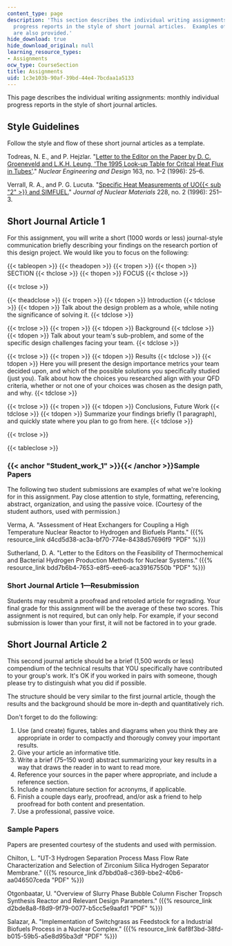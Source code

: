 ```yaml
---
content_type: page
description: 'This section describes the individual writing assignments: monthly individual
  progress reports in the style of short journal articles.  Examples of student work
  are also provided.'
hide_download: true
hide_download_original: null
learning_resource_types:
- Assignments
ocw_type: CourseSection
title: Assignments
uid: 1c3e103b-90af-39bd-44e4-7bcdaa1a5133
---
```


This page describes the individual writing assignments: monthly individual progress reports in the style of short journal articles.

Style Guidelines
----------------

Follow the style and flow of these short journal articles as a template.

Todreas, N. E., and P. Hejzlar. "[Letter to the Editor on the Paper by D. C. Groeneveld and L.K.H. Leung, 'The 1995 Look-up Table for Critcal Heat Flux in Tubes'](http://dx.doi.org/10.1016/0029-5493(95)01155-2)." _Nuclear Engineering and Design_ 163, no. 1–2 (1996): 25–6.

Verrall, R. A., and P. G. Lucuta. "[Specific Heat Measurements of UO{{< sub "2" >}} and SIMFUEL.](http://dx.doi.org/10.1016/S0022-3115(95)00238-3)" _Journal of Nuclear Materials_ 228, no. 2 (1996): 251–3.

Short Journal Article 1
-----------------------

For this assignment, you will write a short (1000 words or less) journal-style communication briefly describing your findings on the research portion of this design project. We would like you to focus on the following:

{{< tableopen >}}
{{< theadopen >}}
{{< tropen >}}
{{< thopen >}}
SECTION
{{< thclose >}}
{{< thopen >}}
FOCUS
{{< thclose >}}

{{< trclose >}}

{{< theadclose >}}
{{< tropen >}}
{{< tdopen >}}
Introduction
{{< tdclose >}}
{{< tdopen >}}
Talk about the design problem as a whole, while noting the significance of solving it.
{{< tdclose >}}

{{< trclose >}}
{{< tropen >}}
{{< tdopen >}}
Background
{{< tdclose >}}
{{< tdopen >}}
Talk about your team's sub-problem, and some of the specific design challenges facing your team.
{{< tdclose >}}

{{< trclose >}}
{{< tropen >}}
{{< tdopen >}}
Results
{{< tdclose >}}
{{< tdopen >}}
Here you will present the design importance metrics your team decided upon, and which of the possible solutions you specifically studied (just you). Talk about how the choices you researched align with your QFD criteria, whether or not one of your choices was chosen as the design path, and why.
{{< tdclose >}}

{{< trclose >}}
{{< tropen >}}
{{< tdopen >}}
Conclusions, Future Work
{{< tdclose >}}
{{< tdopen >}}
Summarize your findings briefly (1 paragraph), and quickly state where you plan to go from here.
{{< tdclose >}}

{{< trclose >}}

{{< tableclose >}}

### {{< anchor "Student_work_1" >}}{{< /anchor >}}Sample Papers

The following two student submissions are examples of what we're looking for in this assignment. Pay close attention to style, formatting, referencing, abstract, organization, and using the passive voice. (Courtesy of the student authors, used with permission.)

Verma, A. "Assessment of Heat Exchangers for Coupling a High Temperature Nuclear Reactor to Hydrogen and Biofuels Plants." ({{% resource_link d4cd5d38-ac3a-bf70-774e-8438d57696f9 "PDF" %}})

Sutherland, D. A. "Letter to the Editors on the Feasibility of Thermochemical and Bacterial Hydrogen Production Methods for Nuclear Systems." ({{% resource_link bdd7b6b4-7653-e8f5-eee6-aca39167550b "PDF" %}})

### Short Journal Article 1—Resubmission

Students may resubmit a proofread and retooled article for regrading. Your final grade for this assignment will be the average of these two scores. This assignment is not required, but can only help. For example, if your second submission is lower than your first, it will not be factored in to your grade.

Short Journal Article 2
-----------------------

This second journal article should be a brief (1,500 words or less) compendium of the technical results that YOU specifically have contributed to your group's work. It's OK if you worked in pairs with someone, though please try to distinguish what you did if possible.

The structure should be very similar to the first journal article, though the results and the background should be more in-depth and quantitatively rich.

Don't forget to do the following:

1.  Use (and create) figures, tables and diagrams when you think they are appropriate in order to compactly and thorougly convey your important results.
2.  Give your article an informative title.
3.  Write a brief (75–150 word) abstract summarizing your key results in a way that draws the reader in to want to read more.
4.  Reference your sources in the paper where appropriate, and include a reference section.
5.  Include a nomenclature section for acronyms, if applicable.
6.  Finish a couple days early, proofread, and/or ask a friend to help proofread for both content and presentation.
7.  Use a professional, passive voice.

### Sample Papers

Papers are presented courtesy of the students and used with permission.

Chilton, L. "UT-3 Hydrogen Separation Process Mass Flow Rate Characterization and Selection of Zirconium Silica Hydrogen Separator Membrane." ({{% resource_link d7bbd0a8-c369-bbe2-40b6-aa046507ceda "PDF" %}})

Otgonbaatar, U. "Overview of Slurry Phase Bubble Column Fischer Tropsch Synthesis Reactor and Relevant Design Parameters." ({{% resource_link d2bde8a8-f8d9-9f79-0077-b5cc5e9aafd1 "PDF" %}})

Salazar, A. "Implementation of Switchgrass as Feedstock for a Industrial Biofuels Process in a Nuclear Complex." ({{% resource_link 6af8f3bd-38fd-b015-59b5-a5e8d95ba3df "PDF" %}})